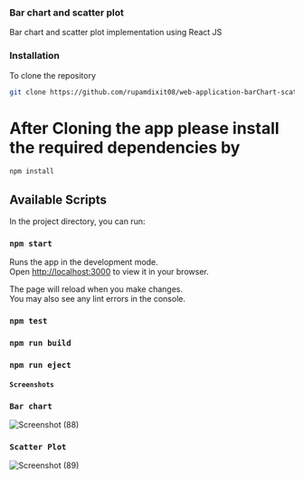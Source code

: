 ### Bar chart and scatter plot

Bar chart and scatter plot implementation using React JS

### Installation

To clone the repository

```bash
git clone https://github.com/rupamdixit08/web-application-barChart-scatterPlot.git
```

# After Cloning the app please install the required dependencies by

```bash
npm install
```

## Available Scripts

In the project directory, you can run:

### `npm start`

Runs the app in the development mode.\
Open [http://localhost:3000](http://localhost:3000) to view it in your browser.

The page will reload when you make changes.\
You may also see any lint errors in the console.

### `npm test`

### `npm run build`

### `npm run eject`
#### `Screenshots`
### `Bar chart`
![Screenshot (88)](https://user-images.githubusercontent.com/90315216/230542086-2b2384b2-69c3-48ce-a6cd-a59079676ce3.png)
### `Scatter Plot`
![Screenshot (89)](https://user-images.githubusercontent.com/90315216/230542121-731ca9c5-839e-4187-ae2a-e516b040b9ea.png)
